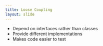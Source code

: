 ```yaml
---
title: Loose Coupling
layout: slide
---
```

- Depend on interfaces rather than classes
- Provide different implementations
- Makes code easier to test

